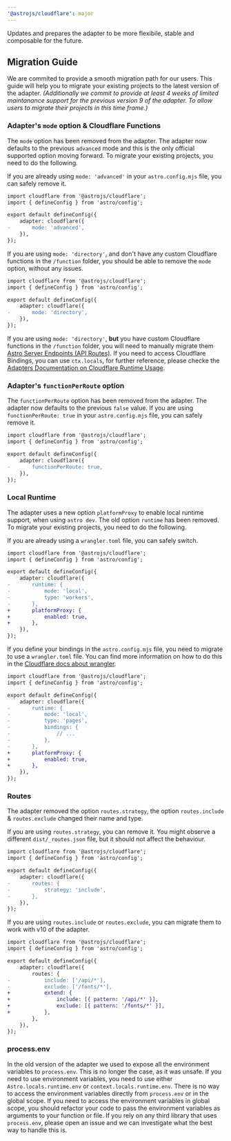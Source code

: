 ```yaml
---
'@astrojs/cloudflare': major
---
```


Updates and prepares the adapter to be more flexibile, stable and composable for the future.

## Migration Guide

We are commited to provide a smooth migration path for our users. This guide will help you to migrate your existing projects to the latest version of the adapter. _(Additionally we commit to provide at least 4 weeks of limited maintanance support for the previous version 9 of the adapter. To allow users to migrate their projects in this time frame.)_

### Adapter's `mode` option & Cloudflare Functions

The `mode` option has been removed from the adapter. The adapter now defaults to the previous `advanced` mode and this is the only official supported option moving forward. To migrate your existing projects, you need to do the following.

If you are already using `mode: 'advanced'` in your `astro.config.mjs` file, you can safely remove it.

```diff
import cloudflare from '@astrojs/cloudflare';
import { defineConfig } from 'astro/config';

export default defineConfig({
	adapter: cloudflare({
-		mode: 'advanced',
	}),
});
```

If you are using `mode: 'directory'`, and don't have any custom Cloudflare functions in the `/function` folder, you should be able to remove the `mode` option, without any issues.

```diff
import cloudflare from '@astrojs/cloudflare';
import { defineConfig } from 'astro/config';

export default defineConfig({
	adapter: cloudflare({
-		mode: 'directory',
	}),
});
```

If you are using `mode: 'directory'`, **but** you have custom Cloudflare functions in the `/function` folder, you will need to manually migrate them [Astro Server Endpoints (API Routes)](https://docs.astro.build/en/guides/endpoints/#server-endpoints-api-routes). If you need to access Cloudflare Bindings, you can use `ctx.locals`, for further reference, please checke the [Adapters Documentation on Cloudflare Runtime Usage](https://docs.astro.build/en/guides/integrations-guide/cloudflare/#usage).

### Adapter's `functionPerRoute` option

The `functionPerRoute` option has been removed from the adapter. The adapter now defaults to the previous `false` value. If you are using `functionPerRoute: true` in your `astro.config.mjs` file, you can safely remove it.

```diff
import cloudflare from '@astrojs/cloudflare';
import { defineConfig } from 'astro/config';

export default defineConfig({
	adapter: cloudflare({
-		functionPerRoute: true,
	}),
});
```

### Local Runtime

The adapter uses a new option `platformProxy` to enable local runtime support, when using `astro dev`. The old option `runtime` has been removed. To migrate your existing projects, you need to do the following.

If you are already using a `wrangler.toml` file, you can safely switch.

```diff
import cloudflare from '@astrojs/cloudflare';
import { defineConfig } from 'astro/config';

export default defineConfig({
	adapter: cloudflare({
-		runtime: {
-			mode: 'local',
-			type: 'workers',
-		},
+		platformProxy: {
+			enabled: true,
+		},
	}),
});
```

If you define your bindings in the `astro.config.mjs` file, you need to migrate to use a `wrangler.toml` file. You can find more information on how to do this in the [Cloudflare docs about wrangler](https://developers.cloudflare.com/workers/wrangler/configuration/#d1-databases).

```diff
import cloudflare from '@astrojs/cloudflare';
import { defineConfig } from 'astro/config';

export default defineConfig({
	adapter: cloudflare({
-		runtime: {
-			mode: 'local',
-			type: 'pages',
-			bindings: {
-				// ...
-			},
-		},
+		platformProxy: {
+			enabled: true,
+		},
	}),
});
```

### Routes

The adapter removed the option `routes.strategy`, the option `routes.include` & `routes.exclude` changed their name and type.

If you are using `routes.strategy`, you can remove it. You might observe a different `dist/_routes.json` file, but it should not affect the behaviour.

```diff
import cloudflare from '@astrojs/cloudflare';
import { defineConfig } from 'astro/config';

export default defineConfig({
	adapter: cloudflare({
-		routes: {
-			strategy: 'include',
-		},
	}),
});
```

If you are using `routes.include` or `routes.exclude`, you can migrate them to work with v10 of the adapter.

```diff
import cloudflare from '@astrojs/cloudflare';
import { defineConfig } from 'astro/config';

export default defineConfig({
	adapter: cloudflare({
		routes: {
-			include: ['/api/*'],
-			exclude: ['/fonts/*'],
+			extend: {
+				include: [{ pattern: '/api/*' }],
+				exclude: [{ pattern: '/fonts/*' }],
+			},
		},
	}),
});
```

### process.env

In the old version of the adapter we used to expose all the environment variables to `process.env`. This is no longer the case, as it was unsafe. If you need to use environment variables, you need to use either `Astro.locals.runtime.env` or `context.locals.runtime.env`. There is no way to access the environment variables directly from `process.env` or in the global scope. If you need to access the environment variables in global scope, you should refactor your code to pass the environment variables as arguments to your function or file.
If you rely on any third library that uses `process.env`, please open an issue and we can investigate what the best way to handle this is.
